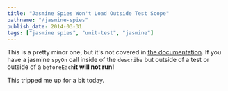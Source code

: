 ```yaml
---
title: "Jasmine Spies Won't Load Outside Test Scope"
pathname: "/jasmine-spies"
publish_date: 2014-03-31
tags: ["jasmine spies", "unit-test", "jasmine"]
---
```


This is a pretty minor one, but it's not covered in [the documentation](http://jasmine.github.io/1.3/introduction.html). If you have a jasmine `spyOn` call inside of the `describe` but outside of a test or outside of a `beforeEach`**it will not run!**

This tripped me up for a bit today.
